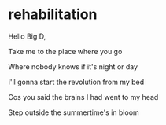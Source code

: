 # rehabilitation

Hello Big D,


Take me to the place where you go

Where nobody knows if it's night or day

I'll gonna start the revolution from my bed

Cos you said the brains I had went to my head

Step outside the summertime's in bloom
